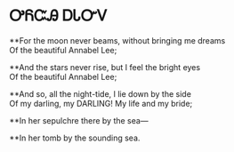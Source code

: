 # ᎤᏲᏨᎯ ᎠᏓᏅᏙ

**For the moon never beams, without bringing me dreams        
	Of the beautiful Annabel Lee;  
   
**And the stars never rise, but I feel the bright eyes   
	Of the beautiful Annabel Lee; 
   
**And so, all the night-tide, I lie down by the side  
	Of my darling, my DARLING! My life and my bride; 
	
**In her sepulchre there by the sea— 
   
   
   
**In her tomb by the sounding sea.

